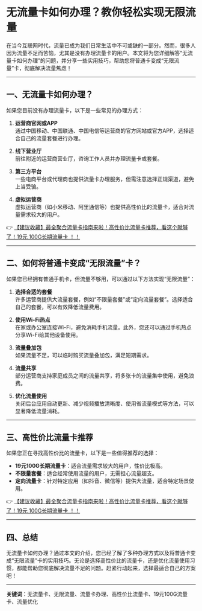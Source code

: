 # 无流量卡如何办理？教你轻松实现无限流量

在当今互联网时代，流量已成为我们日常生活中不可或缺的一部分。然而，很多人因为流量不足而苦恼，尤其是没有办理流量卡的用户。本文将为您详细解答“无流量卡如何办理”的问题，并分享一些实用技巧，帮助您将普通卡变成“无限流量”卡，彻底解决流量焦虑！

---

## 一、无流量卡如何办理？

如果您目前没有办理流量卡，以下是一些常见的办理方式：

1. **运营商官网或APP**  
   通过中国移动、中国联通、中国电信等运营商的官方网站或官方APP，选择适合自己的流量套餐进行办理。

2. **线下营业厅**  
   前往附近的运营商营业厅，咨询工作人员并办理流量卡或套餐。

3. **第三方平台**  
   一些电商平台或代理商也提供流量卡办理服务，但需注意选择正规渠道，避免上当受骗。

4. **虚拟运营商**  
   虚拟运营商（如小米移动、阿里通信等）也提供高性价比的流量卡，适合对流量需求较大的用户。

👉 [【建议收藏】最全聚合流量卡指南来啦！高性价比流量卡推荐，看这个就够了！19元 100G长期流量卡 ！！](https://bit.ly/Liuliangka)

---

## 二、如何将普通卡变成“无限流量”卡？

如果您已经拥有普通手机卡，但流量不够用，可以通过以下方法实现“无限流量”：

1. **选择合适的套餐**  
   许多运营商提供大流量套餐，例如“不限量套餐”或“定向流量套餐”。选择适合自己的套餐，可以有效降低流量费用。

2. **使用Wi-Fi热点**  
   在家或办公室连接Wi-Fi，避免消耗手机流量。此外，您还可以通过手机热点分享Wi-Fi给其他设备使用。

3. **流量叠加包**  
   如果流量不足，可以临时购买流量叠加包，满足短期需求。

4. **流量共享**  
   部分运营商支持家庭成员之间的流量共享，将多张卡的流量集中使用，避免浪费。

5. **优化流量使用**  
   关闭后台应用自动更新、减少视频播放清晰度、使用省流量模式等方法，可以显著降低流量消耗。

---

## 三、高性价比流量卡推荐

如果您正在寻找高性价比的流量卡，以下是一些值得推荐的选择：

- **19元100G长期流量卡**：适合流量需求较大的用户，性价比极高。  
- **不限量套餐**：适合经常使用流量的用户，无需担心流量超支。  
- **定向流量卡**：针对特定应用（如抖音、微信等）提供大流量，适合特定场景使用。

👉 [【建议收藏】最全聚合流量卡指南来啦！高性价比流量卡推荐，看这个就够了！19元 100G长期流量卡 ！！](https://bit.ly/Liuliangka)

---

## 四、总结

无流量卡如何办理？通过本文的介绍，您已经了解了多种办理方式以及将普通卡变成“无限流量”卡的实用技巧。无论是选择高性价比的流量卡，还是优化流量使用习惯，都能帮助您彻底解决流量不足的问题。赶紧行动起来，选择最适合自己的方案吧！

---

**关键词**：无流量卡、无限流量、流量卡办理、高性价比流量卡、19元100G流量卡、流量优化